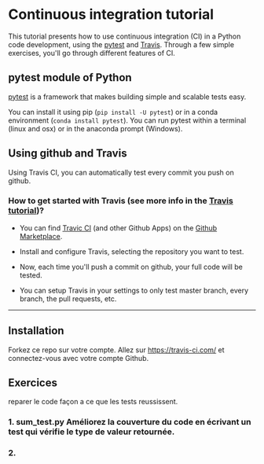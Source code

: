# Continuous integration tutorial

This tutorial presents how to use continuous integration (CI) in a Python code development, using the [pytest](https://docs.pytest.org/en/latest/contents.html) and [Travis](https://travis-ci.com).
Through a few simple exercises, you'll go through different features of CI.

## pytest module of Python

[pytest](https://docs.pytest.org/en/latest/contents.html) is a framework that makes building simple and scalable tests easy.

You can install it using pip (`pip install -U pytest`) or in a conda environment (`conda install pytest`).
You can run pytest within a terminal (linux and osx) or in the anaconda prompt (Windows).

## Using github and Travis
Using Travis CI, you can automatically test every commit you push on github.

### How to get started with Travis (see more info in the [Travis tutorial](https://docs.travis-ci.com/user/tutorial/))?
 * You can find [Travic CI](https://github.com/marketplace/travis-ci) (and other Github Apps) on the [Github Marketplace]( https://github.com/marketplace).
 * Install and configure Travis, selecting the repository you want to test.

 * Now, each time you'll push a commit on github, your full code will be tested.
 * You can setup Travis in your settings to only test master branch, every branch, the pull requests, etc.

 ---------------------------------
## Installation
Forkez ce repo sur votre compte.
Allez sur https://travis-ci.com/ et connectez-vous avec votre compte Github.


## Exercices
reparer le code façon a ce que les tests reussissent.
### 1. sum_test.py Améliorez la couverture du code en écrivant un test qui vérifie le type de valeur retournée.
### 2.
